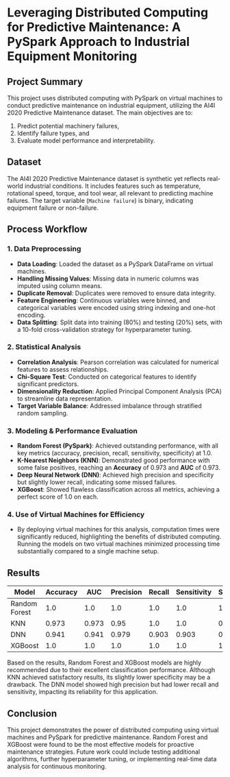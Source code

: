 # Leveraging Distributed Computing for Predictive Maintenance: A PySpark Approach to Industrial Equipment Monitoring

## Project Summary
This project uses distributed computing with PySpark on virtual machines to conduct predictive maintenance on industrial equipment, utilizing the AI4I 2020 Predictive Maintenance dataset. The main objectives are to:
1. Predict potential machinery failures,
2. Identify failure types, and
3. Evaluate model performance and interpretability.

## Dataset
The AI4I 2020 Predictive Maintenance dataset is synthetic yet reflects real-world industrial conditions. It includes features such as temperature, rotational speed, torque, and tool wear, all relevant to predicting machine failures. The target variable (`Machine failure`) is binary, indicating equipment failure or non-failure.

## Process Workflow

### 1. Data Preprocessing
   - **Data Loading**: Loaded the dataset as a PySpark DataFrame on virtual machines.
   - **Handling Missing Values**: Missing data in numeric columns was imputed using column means.
   - **Duplicate Removal**: Duplicates were removed to ensure data integrity.
   - **Feature Engineering**: Continuous variables were binned, and categorical variables were encoded using string indexing and one-hot encoding.
   - **Data Splitting**: Split data into training (80%) and testing (20%) sets, with a 10-fold cross-validation strategy for hyperparameter tuning.

### 2. Statistical Analysis
   - **Correlation Analysis**: Pearson correlation was calculated for numerical features to assess relationships.
   - **Chi-Square Test**: Conducted on categorical features to identify significant predictors.
   - **Dimensionality Reduction**: Applied Principal Component Analysis (PCA) to streamline data representation.
   - **Target Variable Balance**: Addressed imbalance through stratified random sampling.

### 3. Modeling & Performance Evaluation
   - **Random Forest (PySpark)**: Achieved outstanding performance, with all key metrics (accuracy, precision, recall, sensitivity, specificity) at 1.0.
   - **K-Nearest Neighbors (KNN)**: Demonstrated good performance with some false positives, reaching an **Accuracy** of 0.973 and **AUC** of 0.973.
   - **Deep Neural Network (DNN)**: Achieved high precision and specificity but slightly lower recall, indicating some missed failures.
   - **XGBoost**: Showed flawless classification across all metrics, achieving a perfect score of 1.0 on each.

### 4. Use of Virtual Machines for Efficiency
   - By deploying virtual machines for this analysis, computation times were significantly reduced, highlighting the benefits of distributed computing. Running the models on two virtual machines minimized processing time substantially compared to a single machine setup.

## Results

| Model           | Accuracy | AUC   | Precision | Recall | Sensitivity | Specificity |
|-----------------|----------|-------|-----------|--------|-------------|-------------|
| Random Forest   | 1.0      | 1.0   | 1.0       | 1.0    | 1.0         | 1.0         |
| KNN             | 0.973    | 0.973 | 0.95      | 1.0    | 1.0         | 0.945       |
| DNN             | 0.941    | 0.941 | 0.979     | 0.903  | 0.903       | 0.98        |
| XGBoost         | 1.0      | 1.0   | 1.0       | 1.0    | 1.0         | 1.0         |

Based on the results, Random Forest and XGBoost models are highly recommended due to their excellent classification performance. Although KNN achieved satisfactory results, its slightly lower specificity may be a drawback. The DNN model showed high precision but had lower recall and sensitivity, impacting its reliability for this application.

## Conclusion
This project demonstrates the power of distributed computing using virtual machines and PySpark for predictive maintenance. Random Forest and XGBoost were found to be the most effective models for proactive maintenance strategies. Future work could include testing additional algorithms, further hyperparameter tuning, or implementing real-time data analysis for continuous monitoring.
